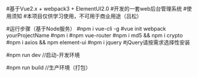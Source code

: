 #基于Vue2.x + webpack3 + ElementUI2.0
#开发的一套web后台管理系统
#使用须知
#本项目仅供学习使用，不可用于商业用途（吕松）

#运行步骤（基于Node服务）
#npm i vue-cli -g
#vue init webpack yourProjectName
#npm i
#npm vue-router
#npm i md5 && npm i crypto
#npm i axios && npm element-ui
#npm i jquery   #jQuery请按需求选择性安装

#npm run dev   //启动-开发环境

#npm run build //生产环境（打包）